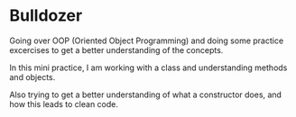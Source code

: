 # Bulldozer

Going over OOP (Oriented Object Programming) and doing some practice excercises to get a better understanding of the concepts.

In this mini practice, I am working with a class and understanding methods and objects.

Also trying to get a better understanding of what a constructor does, and how this leads to clean code.
